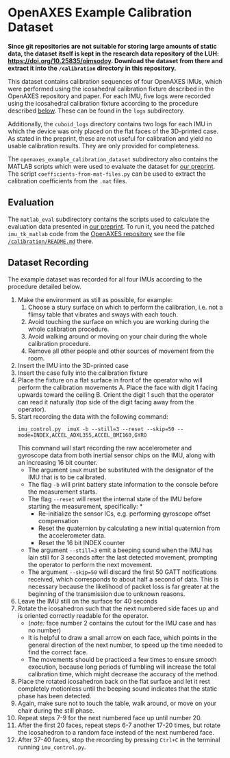 # OpenAXES Example Calibration Dataset

**Since git repositories are not suitable for storing large amounts of static data, the dataset itself is kept in the research data repository of the LUH: https://doi.org/10.25835/oimsodoy. Download the dataset from there and extract it into the `/calibration` directory in this repository.**

This dataset contains calibration sequences of four OpenAXES IMUs, which were performed using the icosahedral calibration fixture described in the OpenAXES repository and paper.
For each IMU, five logs were recorded using the icosahedral calibration fixture according to the procedure described [below](#dataset-recording).
These can be found in the `logs` subdirectory.

Additionally, the `cuboid_logs` directory contains two logs for each IMU in which the device was only placed on the flat faces of the 3D-printed case.
As stated in the preprint, these are not useful for calibration and yield no usable calibration results.
They are only provided for completeness.

The `openaxes_example_calibration_dataset` subdirectory also contains the MATLAB scripts which were used to evaluate the dataset for [our preprint][3].
The script `coefficients-from-mat-files.py` can be used to extract the calibration coefficients from the `.mat` files.


## Evaluation

The `matlab_eval` subdirectory contains the scripts used to calculate the evaluation data presented in [our preprint][3].
To run it, you need the patched `imu_tk_matlab` code from the [OpenAXES repository](https://github.com/IMS-AS-LUH/OpenAXES) see the file [`/calibration/README.md`](https://github.com/IMS-AS-LUH/OpenAXES/blob/main/calibration/README.md) there.


## Dataset Recording

The example dataset was recorded for all four IMUs according to the procedure detailed below.

1. Make the environment as still as possible, for example:
   1. Choose a stury surface on which to perform the calibration, i.e. not a flimsy table that vibrates and sways with each touch.
   2. Avoid touching the surface on which you are working during the whole calibration procedure.
   3. Avoid walking around or moving on your chair during the whole calibration procedure.
   4. Remove all other people and other sources of movement from the room.
2. Insert the IMU into the 3D-printed case
3. Insert the case fully into the calibration fixture
4. Place the fixture on a flat surface in front of the operator who will perform the calibration movements
   A. Place the face with digit 1 facing upwards toward the ceiling
   B. Orient the digit 1 such that the operator can read it naturally (top side of the digit facing away from the operator).
5. Start recording the data with the following command:
   ```
   imu_control.py  imuX -b --still=3 --reset --skip=50 --mode=INDEX,ACCEL_ADXL355,ACCEL_BMI160,GYRO
   ```
   This command will start recording the raw accelerometer and gyroscope data from both inertial sensor chips on the IMU, along with an increasing 16 bit counter.
   * The argument `imuX` must be substituted with the designator of the IMU that is to be calibrated.
   * The flag `-b` will print battery state information to the console before the measurement starts.
   * The flag `--reset` will reset the internal state of the IMU before starting the measurement, specifically: *
     * Re-initialize the sensor ICs, e.g. performing gyroscope offset compensation
     * Reset the quaternion by calculating a new initial quaternion from the accelerometer data.
     * Reset the 16 bit INDEX counter
   * The argument `--still=3` emit a beeping sound when the IMU has lain still for 3 seconds after the last detected movement, prompting the operator to perform the next movement.
   * The argument `--skip=50` will discard the first 50 GATT notifications received, which corresponds to about half a second of data.
     This is necessary because the likelihood of packet loss is far greater at the beginning of the transmission due to unknown reasons.
6. Leave the IMU still on the surface for 40 seconds
7. Rotate the icosahedron such that the next numbered side faces up and is oriented correctly readable for the operator.
   * (_note:_ face number 2 contains the cutout for the IMU case and has no number)
   * It is helpful to draw a small arrow on each face, which points in the general direction of the next number, to speed up the time needed to find the correct face.
   * The movements should be practiced a few times to ensure smooth execution, because long periods of fumbling will increase the total calibration time, which might decrease the accuracy of the method.
8. Place the rotated icosahedron back on the flat surface and let it rest completely motionless until the beeping sound indicates that the static phase has been detected.
9. Again, make sure not to touch the table, walk around, or move on your chair during the still phase.
10. Repeat steps 7-9 for the next numbered face up until number 20.
11. After the first 20 faces, repeat steps 6-7 another 17-20 times, but rotate the icosahedron to a random face instead of the next numbered face.
12. After 37-40 faces, stop the recording by pressing `Ctrl+C` in the terminal running `imu_control.py`.

[1]: https://doi.org/10.1109/ICRA.2014.6907297 "Paper 'A robust and easy to implement method for IMU calibration without external equipments' by Tedaldi et al."
[2]: https://github.com/JzHuai0108/imu_tk_matlab "Matlab scripts of David Tedaldi's ICRA14 paper, a robust and easy to implement method for IMU calibration by Jianzhu Huai"
[3]: https://arxiv.org/pdf/2207.04801.pdf "Preprint 'Improved Calibration Procedure for Wireless Inertial
Measurement Units without Precision Equipment' by Webering et al."
[4]: https://bitbucket.org/alberto_pretto/imu_tk "The original imu_tk C++ implementation"